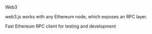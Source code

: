Web3

web3.js works with any Ethereum node, which exposes an RPC layer.

Fast Ethereum RPC client for testing and development


